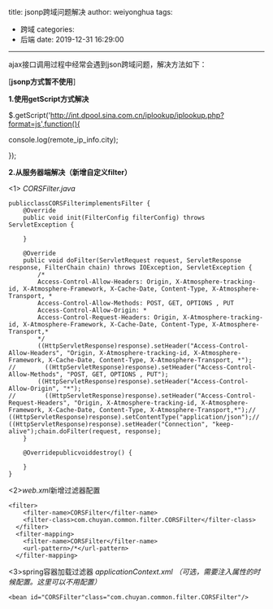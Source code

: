 title: jsonp跨域问题解决
author: weiyonghua
tags:
  - 跨域
categories:
  - 后端
date: 2019-12-31 16:29:00
---
ajax接口调用过程中经常会遇到json跨域问题，解决方法如下：

[****jsonp方式暂不使用****]

**1.使用getScript方式解决**

$.getScript('http://int.dpool.sina.com.cn/iplookup/iplookup.php?format=js',function(){

console.log(remote_ip_info.city);

});

 

**2.从服务器端解决（新增自定义filter）**

<1> *CORSFilter.java*

    publicclassCORSFilterimplementsFilter {
        @Override
        public void init(FilterConfig filterConfig) throws ServletException {
    
        }
    
        @Override
        public void doFilter(ServletRequest request, ServletResponse response, FilterChain chain) throws IOException, ServletException {
            /*
            Access-Control-Allow-Headers: Origin, X-Atmosphere-tracking-id, X-Atmosphere-Framework, X-Cache-Date, Content-Type, X-Atmosphere-Transport, *
            Access-Control-Allow-Methods: POST, GET, OPTIONS , PUT
            Access-Control-Allow-Origin: *
            Access-Control-Request-Headers: Origin, X-Atmosphere-tracking-id, X-Atmosphere-Framework, X-Cache-Date, Content-Type, X-Atmosphere-Transport,*
            */
            ((HttpServletResponse)response).setHeader("Access-Control-Allow-Headers", "Origin, X-Atmosphere-tracking-id, X-Atmosphere-Framework, X-Cache-Date, Content-Type, X-Atmosphere-Transport, *");
    //        ((HttpServletResponse)response).setHeader("Access-Control-Allow-Methods", "POST, GET, OPTIONS , PUT");
            ((HttpServletResponse)response).setHeader("Access-Control-Allow-Origin", "*");
    //        ((HttpServletResponse)response).setHeader("Access-Control-Request-Headers", "Origin, X-Atmosphere-tracking-id, X-Atmosphere-Framework, X-Cache-Date, Content-Type, X-Atmosphere-Transport,*");//        ((HttpServletResponse)response).setContentType("application/json");//        ((HttpServletResponse)response).setHeader("Connection", "keep-alive");chain.doFilter(request, response);
        }
    
        @Overridepublicvoiddestroy() {
    
        }
    }

<2>*web.xml*新增过滤器配置

 

    <filter>
        <filter-name>CORSFilter</filter-name>
        <filter-class>com.chuyan.common.filter.CORSFilter</filter-class>
      </filter>
      <filter-mapping>
        <filter-name>CORSFilter</filter-name>
        <url-pattern>/*</url-pattern>
      </filter-mapping>

<3>spring容器加载过滤器 *applicationContext.xml  （可选，需要注入属性的时候配置。这里可以不用配置）*

    <bean id="CORSFilter"class="com.chuyan.common.filter.CORSFilter"/>

 

 